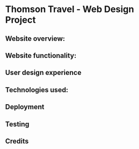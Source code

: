 # Thomson Travel - Web Design Project


## Website overview:


## Website functionality:

## User design experience

## Technologies used:

## Deployment

## Testing

## Credits
